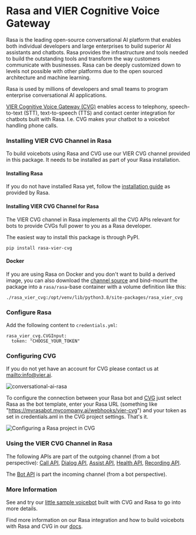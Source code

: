 # Rasa and VIER Cognitive Voice Gateway

Rasa is the leading open-source conversational AI platform that enables both individual developers and large enterprises to build superior AI assistants and chatbots. Rasa provides the infrastructure and tools needed to build the outstanding tools and transform the way customers communicate with businesses. Rasa can be deeply customized down to levels not possible with other platforms due to the open sourced architecture and machine learning.

Rasa is used by millions of developers and small teams to program enterprise conversational AI applications.

[VIER Cognitive Voice Gateway (CVG)](https://cognitivevoice.io/docs) enables access to telephony, speech-to-text (STT), text-to-speech (TTS) and contact center integration for chatbots built with Rasa. I.e. CVG makes your chatbot to a voicebot handling phone calls.

### Installing VIER CVG Channel in Rasa

To build voicebots using Rasa and CVG use our VIER CVG channel provided in this package. It needs to be installed as part of your Rasa installation.

#### Installing Rasa

If you do not have installed Rasa yet, follow the [installation guide](https://rasa.com/docs/rasa/installation/installing-rasa-open-source) as provided by Rasa.

#### Installing VIER CVG Channel for Rasa

The VIER CVG channel in Rasa implements all the CVG APIs relevant for bots to provide CVGs full power to you as a Rasa developer. 

The easiest way to install this package is through PyPI.

```
pip install rasa-vier-cvg
```

#### Docker

If you are using Rasa on Docker and you don't want to build a derived image, you can also download the [channel source](https://github.com/VIER-CognitiveVoice/rasa-vier-cvg/) and bind-mount the package into a `rasa/rasa`-base container with a volume definition like this:

```
./rasa_vier_cvg:/opt/venv/lib/python3.8/site-packages/rasa_vier_cvg
```

### Configure Rasa

Add the following content to `credentials.yml`:

```
rasa_vier_cvg.CVGInput:
  token: "CHOOSE_YOUR_TOKEN"
```

### Configuring CVG

If you do not yet have an account for CVG please contact us at <mailto:info@vier.ai>.

![conversational-ai-rasa](https://user-images.githubusercontent.com/42033366/192627897-cc2ec42e-0bf4-4c91-bcf9-242a6077b609.PNG)

To configure the connection between your Rasa bot and [CVG](https://cognitivevoice.io) just select Rasa as the bot template, enter your Rasa URL (something like "https://myrasabot.mycompany.ai/webhooks/vier-cvg") and your token as set in credentials.aml in the CVG project settings. That's it.

![Configuring a Rasa project in CVG](https://github.com/VIER-CognitiveVoice/rasa-vier-cvg/blob/master/CVG-UI-configuring-a-rasa-project.png)

### Using the VIER CVG Channel in Rasa

The following APIs are part of the outgoing channel (from a bot perspective): [Call API](https://cognitivevoice.io/specs/?urls.primaryName=Call%20API), [Dialog API](https://cognitivevoice.io/specs/?urls.primaryName=Dialog%20API), [Assist API](https://cognitivevoice.io/specs/?urls.primaryName=Assist%20API), [Health API](https://cognitivevoice.io/specs/?urls.primaryName=Health%20API), [Recording API](https://cognitivevoice.io/specs/?urls.primaryName=Recording%20API).

The [Bot API](https://cognitivevoice.io/specs/?urls.primaryName=Bot%20API%20(Client)) is part the incoming channel (from a bot perspective). 

### More Information

See and try our [little sample voicebot](https://github.com/VIER-CognitiveVoice/rasa-meter-reading-bot) built with CVG and Rasa to go into more details.

Find more information on our Rasa integration and how to build voicebots with Rasa and CVG in our [docs](https://cognitivevoice.io/docs/conversational-ai/conversational-ai-rasa.html).

